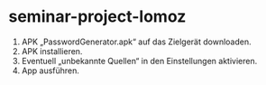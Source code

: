 # seminar-project-lomoz

1. APK „PasswordGenerator.apk“ auf das Zielgerät downloaden.
2. APK installieren.
3. Eventuell „unbekannte Quellen“ in den Einstellungen aktivieren.
4. App ausführen.
